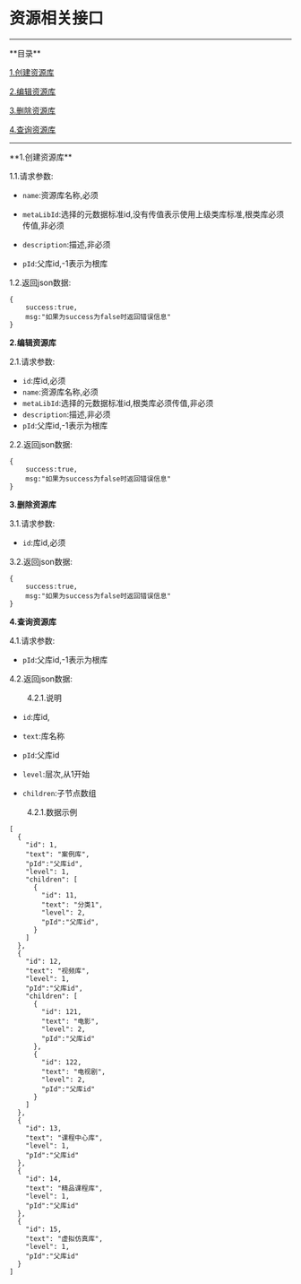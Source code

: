 资源相关接口
===================
<hr/>
**目录**

[1.创建资源库](#t1)

[2.编辑资源库](#t2)

[3.删除资源库](#t3)

[4.查询资源库](#t4)

<hr/>
<a name="t1">**1.创建资源库**</a>

1.1.请求参数:
    
* `name`:资源库名称,必须
        
* `metaLibId`:选择的元数据标准id,没有传值表示使用上级类库标准,根类库必须传值,非必须

* `description`:描述,非必须

* `pId`:父库id,-1表示为根库
        
1.2.返回json数据:

```
{
    success:true,
    msg:"如果为success为false时返回错误信息"
}
```

<a name="t2">**2.编辑资源库**</a>

2.1.请求参数:

* `id`:库id,必须
* `name`:资源库名称,必须
* `metaLibId`:选择的元数据标准id,根类库必须传值,非必须
* `description`:描述,非必须
* `pId`:父库id,-1表示为根库

2.2.返回json数据:

```
{
    success:true,
    msg:"如果为success为false时返回错误信息"
}
```

<a name="t3">**3.删除资源库**</a>

3.1.请求参数:

* `id`:库id,必须

3.2.返回json数据:

```
{
    success:true,
    msg:"如果为success为false时返回错误信息"
}
```

<a name="t4">**4.查询资源库**</a>

4.1.请求参数:

* `pId`:父库id,-1表示为根库

4.2.返回json数据:

&nbsp;&nbsp;&nbsp;&nbsp;&nbsp;&nbsp;&nbsp;&nbsp;4.2.1.说明

* `id`:库id,

* `text`:库名称

* `pId`:父库id

* `level`:层次,从1开始

* `children`:子节点数组

&nbsp;&nbsp;&nbsp;&nbsp;&nbsp;&nbsp;&nbsp;&nbsp;4.2.1.数据示例

```
[
  {
    "id": 1,
    "text": "案例库",
    "pId":"父库id",
    "level": 1,
    "children": [
      {
        "id": 11,
        "text": "分类1",
        "level": 2,
        "pId":"父库id",
      }
    ]
  },
  {
    "id": 12,
    "text": "视频库",
    "level": 1,
    "pId":"父库id",
    "children": [
      {
        "id": 121,
        "text": "电影",
        "level": 2,
        "pId":"父库id"
      },
      {
        "id": 122,
        "text": "电视剧",
        "level": 2,
        "pId":"父库id"
      }
    ]
  },
  {
    "id": 13,
    "text": "课程中心库",
    "level": 1,
    "pId":"父库id"
  },
  {
    "id": 14,
    "text": "精品课程库",
    "level": 1,
    "pId":"父库id"
  },
  {
    "id": 15,
    "text": "虚拟仿真库",
    "level": 1,
    "pId":"父库id"
  }
]
```